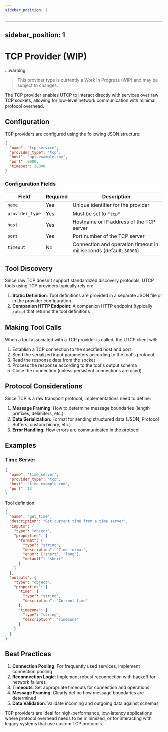 ```yaml
---
sidebar_position: 1
---
```





---
sidebar_position: 1
---

# TCP Provider (WIP)

:::warning

> This provider type is currently a Work In Progress (WIP) and may be subject to changes.

The TCP provider enables UTCP to interact directly with services over raw TCP sockets, allowing for low-level network communication with minimal protocol overhead.

## Configuration

TCP providers are configured using the following JSON structure:

```json
{
  "name": "tcp_service",
  "provider_type": "tcp",
  "host": "api.example.com",
  "port": 9000,
  "timeout": 30000
}
```

### Configuration Fields

| Field | Required | Description |
|-------|----------|-------------|
| `name` | Yes | Unique identifier for the provider |
| `provider_type` | Yes | Must be set to `"tcp"` |
| `host` | Yes | Hostname or IP address of the TCP server |
| `port` | Yes | Port number of the TCP server |
| `timeout` | No | Connection and operation timeout in milliseconds (default: `30000`) |

## Tool Discovery

Since raw TCP doesn't support standardized discovery protocols, UTCP tools using TCP providers typically rely on:

1. **Static Definition**: Tool definitions are provided in a separate JSON file or in the provider configuration
2. **Companion HTTP Endpoint**: A companion HTTP endpoint (typically `/utcp`) that returns the tool definitions

## Making Tool Calls

When a tool associated with a TCP provider is called, the UTCP client will:

1. Establish a TCP connection to the specified host and port
2. Send the serialized input parameters according to the tool's protocol
3. Read the response data from the socket
4. Process the response according to the tool's output schema
5. Close the connection (unless persistent connections are used)

## Protocol Considerations

Since TCP is a raw transport protocol, implementations need to define:

1. **Message Framing**: How to determine message boundaries (length prefixes, delimiters, etc.)
2. **Data Serialization**: Format for sending structured data (JSON, Protocol Buffers, custom binary, etc.)
3. **Error Handling**: How errors are communicated in the protocol

## Examples

### Time Server

```json
{
  "name": "time_server",
  "provider_type": "tcp",
  "host": "time.example.com",
  "port": 13
}
```

Tool definition:
```json
{
  "name": "get_time",
  "description": "Get current time from a time server",
  "inputs": {
    "type": "object",
    "properties": {
      "format": {
        "type": "string",
        "description": "Time format",
        "enum": ["short", "long"],
        "default": "short"
      }
    }
  },
  "outputs": {
    "type": "object",
    "properties": {
      "time": {
        "type": "string",
        "description": "Current time"
      },
      "timezone": {
        "type": "string",
        "description": "Timezone"
      }
    }
  }
}
```

## Best Practices

1. **Connection Pooling**: For frequently used services, implement connection pooling
2. **Reconnection Logic**: Implement robust reconnection with backoff for network failures
3. **Timeouts**: Set appropriate timeouts for connection and operations
4. **Message Framing**: Clearly define how message boundaries are determined
5. **Data Validation**: Validate incoming and outgoing data against schemas

TCP providers are ideal for high-performance, low-latency applications where protocol overhead needs to be minimized, or for interacting with legacy systems that use custom TCP protocols.
